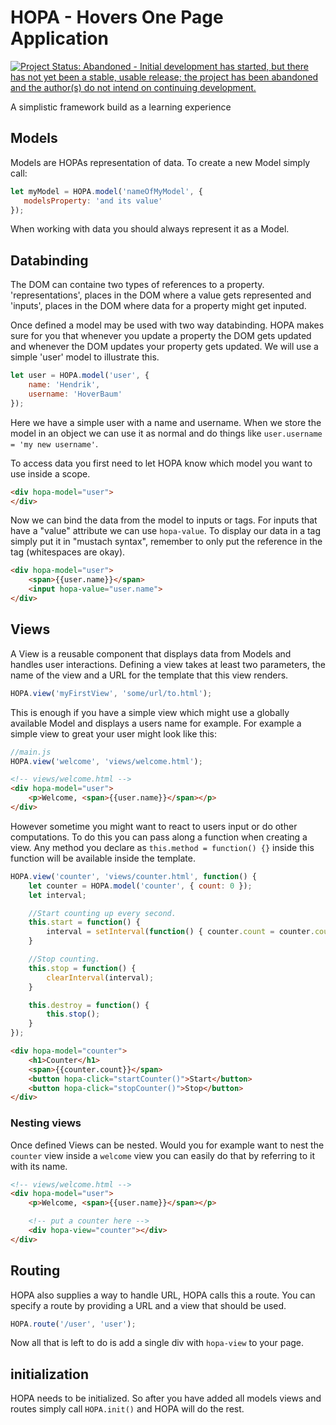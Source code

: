 # HOPA - Hovers One Page Application 

[![Project Status: Abandoned - Initial development has started, but there has not yet been a stable, usable release; the project has been abandoned and the author(s) do not intend on continuing development.](http://www.repostatus.org/badges/latest/abandoned.svg)](http://www.repostatus.org/#abandoned)

A simplistic framework build as a learning experience

## Models

Models are HOPAs representation of data. To create a new Model simply call:

 ```javascript
let myModel = HOPA.model('nameOfMyModel', {
    modelsProperty: 'and its value'
});
 ```

When working with data you should always represent it as a Model.

## Databinding

The DOM can containe two types of references to a property. 'representations', places in the DOM where a value gets represented and 'inputs', places in the DOM where data for a property might get inputed.

Once defined a model may be used with two way databinding. HOPA makes sure for you that whenever you update a property the DOM gets updated and whenever the DOM updates your property gets updated. We will use a simple 'user' model to illustrate this.

```javascript
let user = HOPA.model('user', {
    name: 'Hendrik',
    username: 'HoverBaum'
});
```
Here we have a simple user with a name and username. When we store the model in an object we can use it as normal and do things like `user.username = 'my new username'`.

To access data you first need to let HOPA know which model you want to use inside a scope.

```html
<div hopa-model="user">
</div>
```

Now we can bind the data from the model to inputs or tags. For inputs that have a "value" attribute we can use `hopa-value`. To display our data in a tag simply put it in "mustach syntax", remember to only put the reference in the tag (whitespaces are okay).

```html
<div hopa-model="user">
    <span>{{user.name}}</span>
    <input hopa-value="user.name">
</div>
```

## Views

A View is a reusable component that displays data from Models and handles user interactions. Defining a view takes at least two parameters, the name of the view and a URL for the template that this view renders.

```javascript
HOPA.view('myFirstView', 'some/url/to.html');
```

This is enough if you have a simple view which might use a globally available Model and displays a users name for example. For example a simple view to great your user might look like this:

```javascript
//main.js
HOPA.view('welcome', 'views/welcome.html');
```

```html
<!-- views/welcome.html -->
<div hopa-model="user">
    <p>Welcome, <span>{{user.name}}</span></p>
</div>
```

However sometime you might want to react to users input or do other computations. To do this you can pass along a function when creating a view. Any method you declare as `this.method = function() {}` inside this function will be available inside the template.

```javascript
HOPA.view('counter', 'views/counter.html', function() {
    let counter = HOPA.model('counter', { count: 0 });
    let interval;

    //Start counting up every second.
    this.start = function() {
        interval = setInterval(function() { counter.count = counter.count + 1; }, 1000);
    }

    //Stop counting.
    this.stop = function() {
        clearInterval(interval);
    }

    this.destroy = function() {
        this.stop();
    }
});
```

```html
<div hopa-model="counter">
    <h1>Counter</h1>
    <span>{{counter.count}}</span>
    <button hopa-click="startCounter()">Start</button>
    <button hopa-click="stopCounter()">Stop</button>
</div>
```

### Nesting views

Once defined Views can be nested. Would you for example want to nest the `counter` view inside a `welcome` view you can easily do that by referring to it with its name.

```html
<!-- views/welcome.html -->
<div hopa-model="user">
    <p>Welcome, <span>{{user.name}}</span></p>

    <!-- put a counter here -->
    <div hopa-view="counter"></div>
</div>
```

## Routing

HOPA also supplies a way to handle URL, HOPA calls this a route. You can specify a route by providing a URL and a view that should be used.

```javascript
HOPA.route('/user', 'user');
```

Now all that is left to do is add a single div with `hopa-view` to your page.

## initialization
HOPA needs to be initialized. So after you have added all models views and routes simply call `HOPA.init()` and HOPA will do the rest.

